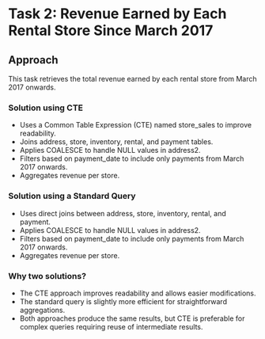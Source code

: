 # Task 2: Revenue Earned by Each Rental Store Since March 2017

## Approach
This task retrieves the total revenue earned by each rental store from March 2017 onwards.

### Solution using CTE

- Uses a Common Table Expression (CTE) named store_sales to improve readability.
- Joins address, store, inventory, rental, and payment tables.
- Applies COALESCE to handle NULL values in address2.
- Filters based on payment_date to include only payments from March 2017 onwards.
- Aggregates revenue per store.

### Solution using a Standard Query

- Uses direct joins between address, store, inventory, rental, and payment.
- Applies COALESCE to handle NULL values in address2.
- Filters based on payment_date to include only payments from March 2017 onwards.
- Aggregates revenue per store.

### Why two solutions?

- The CTE approach improves readability and allows easier modifications.
- The standard query is slightly more efficient for straightforward aggregations.
- Both approaches produce the same results, but CTE is preferable for complex queries requiring reuse of intermediate results.
